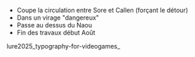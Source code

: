 * Coupe la circulation entre Sore et Callen (forçant le détour)
* Dans un virage "dangereux"
* Passe au dessus du Naou
* Fin des travaux début Août

lure2025_typography-for-videogames_
